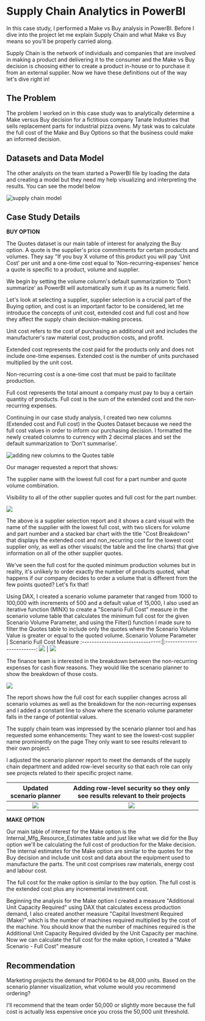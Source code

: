 # Supply Chain Analytics in PowerBI
In this case study, I performed a Make vs Buy analysis in PowerBI. Before I dive into the project let me explain Supply Chain  and what Make vs Buy means so you'll be properly carried along.

Supply Chain is the network of individuals and companies that are involved in making a product and delivering it to the consumer and the Make vs Buy decision is choosing either to create a product in-house or to purchase it from an external supplier. Now we have these definitions out of the way let's dive right in!

## The Problem
The problem I worked on in this case study was to analytically determine a Make versus Buy decision for a fictitious company Tanate Industries that sells replacement parts for industrial pizza ovens. My task was to calculate the full cost of the Make and Buy Options so that the business could make an informed decision.

## Datasets and Data Model
The other analysts on the team started a PowerBI file by loading the data and creating a model but they need my help visualizing and interpreting the results. You can see the model below

![supply chain model](supplychain1.png)

## Case Study Details

**BUY OPTION**

The Quotes dataset is our main table of interest for analyzing the Buy option. A quote is the supplier's price commitments for certain products and volumes. They say "If you buy X volume of this product you will pay 'Unit Cost' per unit and a one-time cost equal to 'Non-recurring-expenses' hence a quote is specific to a product, volume and supplier. 

We begin by setting the volume column's default summarization to 'Don't summarize' as PowerBI will automatically sum it up as its a numeric field.

Let's look at selecting a supplier, supplier selection is a crucial part of the Buying option, and cost is an important factor to be considered, let me introduce the concepts of unit cost, extended cost and full cost and how they affect the supply chain decision-making process.

Unit cost refers to the cost of purchasing an additional unit and includes the manufacturer's raw material cost, production costs, and profit.

Extended cost represents the cost paid for the products only and does not include one-time expenses. Extended cost is the number of units purchased multiplied by the unit cost.

Non-recurring cost is a one-time cost that must be paid to facilitate production.

Full cost represents the total amount a company must pay to buy a certain quantity of products. Full cost is the sum of the extended cost and the non-recurring expenses.

Continuing in our case study analysis, I created two new columns (Extended cost and Full cost) in the Quotes Dataset because we need the full cost values in order to inform our purchasing decision. I formatted the newly created columns to currency with 2 decimal places and set the default summarization to 'Don't summarise'.

![adding new columns to the Quotes table](supplychain2.png)

Our manager requested a report that shows: 

The supplier name with the lowest full cost for a part number and quote volume combination.

Visibility to all of the other supplier quotes and full cost for the part number. 

![](supplychain3.png)

The above is a supplier selection report and it shows a card visual with the name of the supplier with the lowest full cost, with two slicers for volume and part number and a stacked bar chart with the title "Cost Breakdown" that displays the extended cost and non_recurring cost for the lowest cost supplier only, as well as other visuals( the table and the line charts) that give information on all of the other supplier quotes.

We've seen the full cost for the quoted minimum production volumes but in reality, it's unlikely to order exactly the number of products quoted, what happens if our company decides to order a volume that is different from the few points quoted? Let's fix that!

Using DAX, I created a scenario volume parameter that ranged from 1000 to 100,000 with increments of 500 and a default value of 15,000, I also used an iterative function (MINX) to create a "Scenario Full Cost" measure in the scenario volume table that calculates the minimum full cost for the given Scenario Volume Parameter, and using the Filter() function I made sure to filter the Quotes table to include only the quotes where the Scenario Volume Value is greater or equal to the quoted volume.
Scenario Volume Parameter                  | Scenario Full Cost Measure
:--------------------------------:|:-------------------------:
![](supplychain4.png)             | ![](supplychain5.png)


The finance team is interested in the breakdown between the non-recurring expenses for cash flow reasons. They would like the scenario planner to show the breakdown of those costs.


![](supplychain6.png)

The report shows how the full cost for each supplier changes across all scenario volumes as well as the breakdown for the non-recurring expenses and I added a constant line to show where the scenario volume parameter falls in the range of potential values.

The supply chain team was impressed by the scenario planner tool and has requested some enhancements:
They want to see the lowest-cost supplier name prominently on the page 
They only want to see results relevant to their own project.

I adjusted the scenario planner report to meet the demands of the supply chain department and added row-level security so that each role can only see projects related to their specific project name.

Updated scenario planner               | Adding row-level security so they only see results relevant to their projects 
:---------------------:|:---------------------:
![](supplychain8.png)  | ![](supplychain7.png)


**MAKE OPTION**

Our main table of interest for the Make option is the Internal_Mfg_Resource_Estimates table and just like what we did for the Buy option we'll be calculating the full cost of production for the Make decision. The internal estimates for the Make option are similar to the quotes for the Buy decision and include unit cost and data about the equipment used to manufacture the parts. The unit cost comprises  raw materials, energy cost and labour cost.

The full cost for the make option is similar to the buy option. The full cost is the extended cost plus any incremental investment cost. 

Beginning the analysis for the Make option I created a measure "Additional Unit Capacity Required" using DAX that calculates excess production demand, I also created another measure "Capital Investment Required (Make)" which is the number of machines required multiplied by the cost of the machine. You should know that the number of machines required is the Additional Unit Capacity Required divided by the Unit Capacity per machine. Now we can calculate the full cost for the make option, I created a "Make Scenario - Full Cost" measure




## Recommendation
Marketing projects the demand for P0604 to be 48,000 units. Based on the scenario planner visualization, what volume would you recommend ordering?

I'll recommend that the team order 50,000 or slightly more because the full cost is actually less expensive once you cross the 50,000 unit threshold.  
